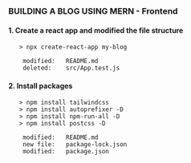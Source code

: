 ### BUILDING A BLOG USING MERN - Frontend


#### 1. Create a react app and modified the file structure

       > npx create-react-app my-blog

        modified:   README.md
        deleted:    src/App.test.js


#### 2. Install packages

       > npm install tailwindcss
       > npm install autoprefixer -D
       > npm install npm-run-all -D
       > npm install postcss -D

        modified:   README.md
        new file:   package-lock.json
        modified:   package.json